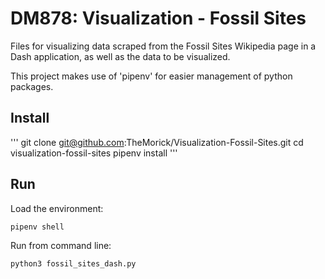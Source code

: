 # DM878: Visualization - Fossil Sites
Files for visualizing data scraped from the Fossil Sites Wikipedia page in a Dash application, as well as the data to be visualized.

This project makes use of 'pipenv' for easier management of python packages.

## Install
'''
git clone git@github.com:TheMorick/Visualization-Fossil-Sites.git
cd visualization-fossil-sites
pipenv install
'''

## Run
Load the environment:
```
pipenv shell
```

Run from command line:
```
python3 fossil_sites_dash.py
```